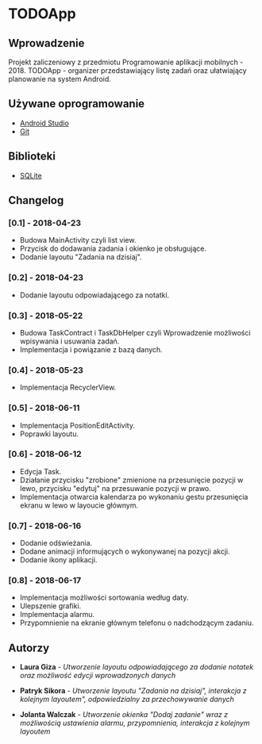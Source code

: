 # TODOApp

## Wprowadzenie

Projekt zaliczeniowy z przedmiotu Programowanie aplikacji mobilnych - 2018.
TODOApp - organizer przedstawiający listę zadań oraz ułatwiający planowanie na system Android.

## Używane oprogramowanie

* [Android Studio](https://developer.android.com/studio/index.html)
* [Git](https://git-scm.com/)

## Biblioteki
* [SQLite](https://www.sqlite.org/index.html)

## Changelog

### [0.1] - 2018-04-23
* Budowa MainActivity czyli list view.
* Przycisk do dodawania zadania i okienko je obsługujące.
* Dodanie layoutu "Zadania na dzisiaj".

### [0.2] - 2018-04-23
* Dodanie layoutu odpowiadającego za notatki.

### [0.3] - 2018-05-22
* Budowa TaskContract i TaskDbHelper czyli Wprowadzenie możliwości wpisywania i usuwania zadań.
* Implementacja i powiązanie z bazą danych.

### [0.4] - 2018-05-23
* Implementacja RecyclerView.

### [0.5] - 2018-06-11
* Implementacja PositionEditActivity.
* Poprawki layoutu.

### [0.6] - 2018-06-12
* Edycja Task.
* Działanie przycisku "zrobione" zmienione na przesunięcie pozycji w lewo, przycisku "edytuj" na przesuwanie pozycji w prawo.
* Implementacja otwarcia kalendarza po wykonaniu gestu przesunięcia ekranu w lewo w layoucie głównym. 

### [0.7] - 2018-06-16
* Dodanie odświeżania.
* Dodane animacji informujących o wykonywanej na pozycji akcji.
* Dodanie ikony aplikacji.

### [0.8] - 2018-06-17
* Implementacja możliwości sortowania według daty.
* Ulepszenie grafiki.
* Implementacja alarmu.
* Przypomnienie na ekranie głównym telefonu o nadchodzącym zadaniu.

## Autorzy

* **Laura Giza** - *Utworzenie layoutu odpowiadającego za dodanie notatek oraz możliwość edycji wprowadzonych danych*

* **Patryk Sikora** - *Utworzenie layoutu "Zadania na dzisiaj", interakcja z kolejnym layoutem", odpowiedzialny za przechowywanie danych*

* **Jolanta Walczak** - *Utworzenie okienka "Dodaj zadanie" wraz z możliwością ustawienia alarmu, przypomnienia, interakcja  z kolejnym layoutem*

